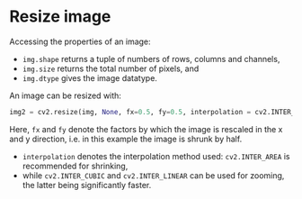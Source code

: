# Resize image

Accessing the properties of an image:

* ```img.shape``` returns a tuple of numbers of rows, columns and channels, 
* ```img.size``` returns the total number of pixels, and 
* ```img.dtype``` gives the image datatype.

An image can be resized with:
 
```python
img2 = cv2.resize(img, None, fx=0.5, fy=0.5, interpolation = cv2.INTER_AREA)
```

Here, ```fx``` and ```fy``` denote the factors by which the image is rescaled 
in the x and y direction, i.e. in this example the image is shrunk by half. 

* ```interpolation``` denotes the interpolation method used: ```cv2.INTER_AREA``` is recommended for shrinking, 
* while ```cv2.INTER_CUBIC``` and ```cv2.INTER_LINEAR``` can be used for zooming, the latter being significantly faster.
